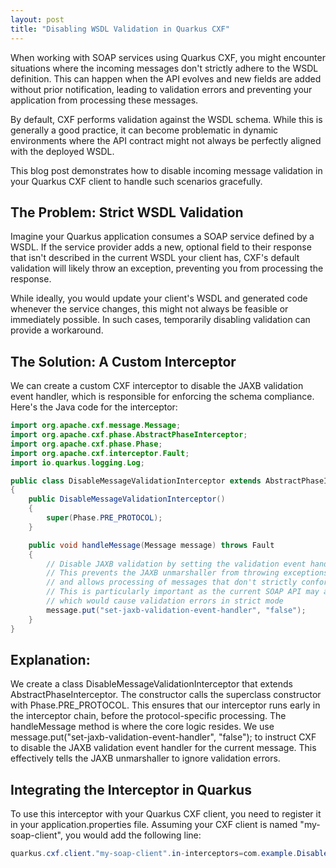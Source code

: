 ```yaml
---
layout: post
title: "Disabling WSDL Validation in Quarkus CXF"
---
```


When working with SOAP services using Quarkus CXF, you might encounter situations where the incoming messages don't strictly adhere to the WSDL definition. This can happen when the API evolves and new fields are added without prior notification, leading to validation errors and preventing your application from processing these messages.

By default, CXF performs validation against the WSDL schema. While this is generally a good practice, it can become problematic in dynamic environments where the API contract might not always be perfectly aligned with the deployed WSDL.

This blog post demonstrates how to disable incoming message validation in your Quarkus CXF client to handle such scenarios gracefully.

## The Problem: Strict WSDL Validation

Imagine your Quarkus application consumes a SOAP service defined by a WSDL. If the service provider adds a new, optional field to their response that isn't described in the current WSDL your client has, CXF's default validation will likely throw an exception, preventing you from processing the response.

While ideally, you would update your client's WSDL and generated code whenever the service changes, this might not always be feasible or immediately possible. In such cases, temporarily disabling validation can provide a workaround.

## The Solution: A Custom Interceptor

We can create a custom CXF interceptor to disable the JAXB validation event handler, which is responsible for enforcing the schema compliance. Here's the Java code for the interceptor:

```java
import org.apache.cxf.message.Message;
import org.apache.cxf.phase.AbstractPhaseInterceptor;
import org.apache.cxf.phase.Phase;
import org.apache.cxf.interceptor.Fault;
import io.quarkus.logging.Log;

public class DisableMessageValidationInterceptor extends AbstractPhaseInterceptor<Message>
{
    public DisableMessageValidationInterceptor()
    {
        super(Phase.PRE_PROTOCOL);
    }

    public void handleMessage(Message message) throws Fault
    {
        // Disable JAXB validation by setting the validation event handler to false
        // This prevents the JAXB unmarshaller from throwing exceptions for validation errors
        // and allows processing of messages that don't strictly conform to the WSDL schema
        // This is particularly important as the current SOAP API may add new fields without prior notification,
        // which would cause validation errors in strict mode
        message.put("set-jaxb-validation-event-handler", "false");
    }
}
```

## Explanation:

We create a class DisableMessageValidationInterceptor that extends AbstractPhaseInterceptor<Message>.
The constructor calls the superclass constructor with Phase.PRE_PROTOCOL. This ensures that our interceptor runs early in the interceptor chain, before the protocol-specific processing.
The handleMessage method is where the core logic resides.
We use message.put("set-jaxb-validation-event-handler", "false"); to instruct CXF to disable the JAXB validation event handler for the current message. This effectively tells the JAXB unmarshaller to ignore validation errors.

## Integrating the Interceptor in Quarkus

To use this interceptor with your Quarkus CXF client, you need to register it in your application.properties file. Assuming your CXF client is named "my-soap-client", you would add the following line:

```java
quarkus.cxf.client."my-soap-client".in-interceptors=com.example.DisableMessageValidationInterceptor
```
